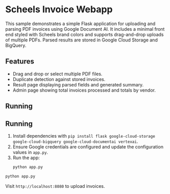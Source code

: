 # Scheels Invoice Webapp

This sample demonstrates a simple Flask application for uploading and parsing PDF invoices using Google Document AI. It includes a minimal front end styled with Scheels brand colors and supports drag-and-drop uploads of multiple PDFs. Parsed results are stored in Google Cloud Storage and BigQuery.

## Features
- Drag and drop or select multiple PDF files.
- Duplicate detection against stored invoices.
- Result page displaying parsed fields and generated summary.
- Admin page showing total invoices processed and totals by vendor.

## Running
## Running

1. Install dependencies with `pip install flask google-cloud-storage google-cloud-bigquery google-cloud-documentai vertexai`.
2. Ensure Google credentials are configured and update the configuration values in `app.py`.
3. Run the app:
   ```bash
   python app.py


```bash
python app.py
```

Visit `http://localhost:8080` to upload invoices.
